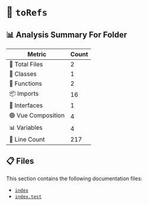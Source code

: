 # 📁 `toRefs`

## 📊 Analysis Summary For Folder

| Metric | Count |
|--------|-------|
| 📁 Total Files | 2 |
| 🧱 Classes | 1 |
| 🔧 Functions | 2 |
| 📦 Imports | 16 |
| 📐 Interfaces | 1 |
| 🟢 Vue Composition | 4 |
| 📊 Variables | 4 |
| 🔢 Line Count | 217 |


## 📋 Files

This section contains the following documentation files:

- [`index`](./index.md)
- [`index.test`](./index.test.md)